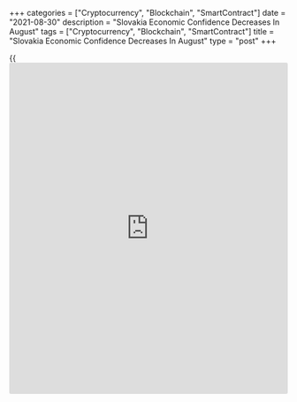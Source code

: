 +++
categories = ["Cryptocurrency", "Blockchain", "SmartContract"]
date = "2021-08-30"
description = "Slovakia Economic Confidence Decreases In August"
tags = ["Cryptocurrency", "Blockchain", "SmartContract"]
title = "Slovakia Economic Confidence Decreases In August"
type = "post"
+++

{{<iframe id="large-banner" src="https://www.bounty.group/#slide=11.0" width="100%" height="600" scrolling="no" style="border: 0px solid rgb(216, 221, 230); border-radius: 3px;">}}

Slovakia's economic sentiment weakened in August, data from the
Statistical Office of the Slovak Republic showed on Monday.

The economic sentiment index increased to 99.2 in August from 100.8 in
July.

Among components, the industrial confidence index fell to 1.0 in August
from 4.7 in the prior month.

The morale index for the construction sector remained unchanged at -21.0
and that for retail trade grew to 27.3.

The services confidence indicator rose to 13.0 in August from 12.0 in
the previous month.

The consumer confidence index improved to -18.8 in August from -20.6 in
the preceding month.

For comments and feedback [contact](https://www.playgroundfx.com/contact/): editorial@rtt[news](https://www.letsplayfx.com/blog/forex-news-website/).com

[Economic News][1]

 **What parts of the world are seeing the best (and worst) economic
performances lately? Click[here][2] to check out our [Econ Scorecard][2]
and find out! See up-to-the-moment [ranking](https://www.playgroundfx.com/blog/crypto-exchange-ranking/)s for the best and worst
performers in [GDP][3], [unemployment rate][4], [inflation][5] and much
more.**

   1. www.rtt[news](https://www.letsplayfx.com/blog/forex-news-website/).com/Content/EconomicNews.aspx
   2. www.rtt[news](https://www.letsplayfx.com/blog/forex-news-website/).com/economic-scorecard/world-rank/unemployment-rate/highest-performance.aspx
   3. www.rtt[news](https://www.letsplayfx.com/blog/forex-news-website/).com/economic-scorecard/world-rank/GDP/highest-performance.aspx
   4. www.rtt[news](https://www.letsplayfx.com/blog/forex-news-website/).com/economic-scorecard/world-rank/unemployment-rate/lowest-performance.aspx
   5. www.rtt[news](https://www.letsplayfx.com/blog/forex-news-website/).com/economic-scorecard/world-rank/CPI/highest-performance.aspx